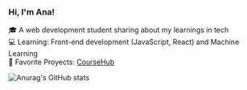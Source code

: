 ### Hi, I'm Ana!

🎓 A web development student sharing about my learnings in tech <br>
💻 Learning: Front-end development (JavaScript, React) and Machine Learning <br>
🔧 Favorite Proyects: [CourseHub](https://github.com/ASabinoAcosta/Coursehub) <br>


![Anurag's GitHub stats](https://github-readme-stats.vercel.app/api?username=ASabinoAcosta&show_icons=true&theme=tokyonight)

